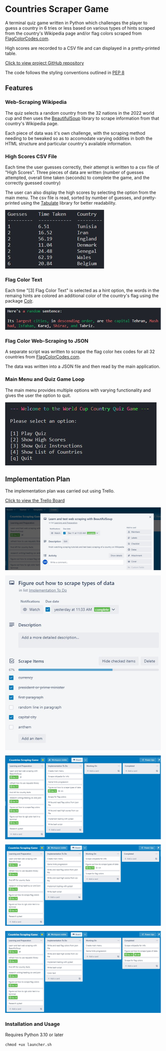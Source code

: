 # Countries Scraper Game

A terminal quiz game written in Python which challenges the player to guess a country in 6 tries or less based on various types of hints scraped from the country's Wikipedia page and/or flag colors scraped from [FlagColorCodes.com](https://www.flagcolorcodes.com/).

High scores are recorded to a CSV file and can displayed in a pretty-printed table.

[Click to view project GitHub repository](https://github.com/quentin-mckay/countries-scraper-game)

The code follows the styling conventions outlined in [PEP 8](https://peps.python.org/pep-0008/)

## Features

### Web-Scraping Wikipedia

The quiz selects a random country from the 32 nations in the 2022 world cup and then uses the [BeautifulSoup](https://pypi.org/project/beautifulsoup4/) library to scrape information from that country's Wikipedia page.

Each piece of data was it's own challenge, with the scraping method needing to be tweaked so as to accomodate varying oddities in both the HTML structure and particular country's available information.

### High Scores CSV File

Each time the user guesses correctly, their attempt is written to a csv file of "High Scores". Three pieces of data are written (number of guesses attempted, overall time taken (seconds) to complete the game, and the correctly guessed country)

The user can also display the high scores by selecting the option from the main menu. The csv file is read, sorted by number of guesses, and pretty-printed using the [Tabulate](https://pypi.org/project/tabulate/) library for better readability.

![high scores](./images/high-scores.jpg)

### Flag Color Text

Each time "[3] Flag Color Text" is selected as a hint option, the words in the remaing hints are colored an additional color of the country's flag using the package [Colr](https://pypi.org/project/Colr/).  

![color sentence](./images/color-sentence.jpg)

### Flag Color Web-Scraping to JSON

A separate script was written to scrape the flag color hex codes for all 32 countries from [FlagColorCodes.com](https://www.flagcolorcodes.com/). 

The data was written into a JSON file and then read by the main application.

### Main Menu and Quiz Game Loop

The main menu provides multiple options with varying functionality and gives the user the option to quit.

![main menu](./images/main-menu.jpg)



## Implementation Plan

The implementation plan was carried out using Trello.

[Click to view the Trello Board](https://trello.com/b/vWXNzHCk/countries-scraping-game)

![scraping](./images/trello-scraping-date.jpg)

![checklist](./images/trello-checklist.jpg)

![progress 1](./images/trello-progress-1.jpg)

![progress 2](./images/trello-progress-2.jpg)

![progress 3](./images/trello-progress-3.jpg)


### Installation and Usage

Requires Python 3.10 or later

`chmod +ux launcher.sh`

